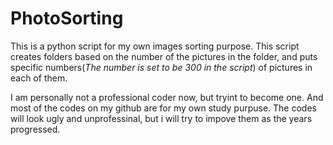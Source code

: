 # PhotoSorting

This is a python script for my own images sorting purpose. This script creates folders based on the number of the pictures in the folder, and puts specific numbers(<em>The number is set to be 300 in the script</em>) of pictures in each of them.

I am personally not a professional coder now, but tryint to become one. And most of the codes on my github are for my own study purpuse. The codes will look ugly and unprofessinal, but i will try to impove them as the years progressed. 
